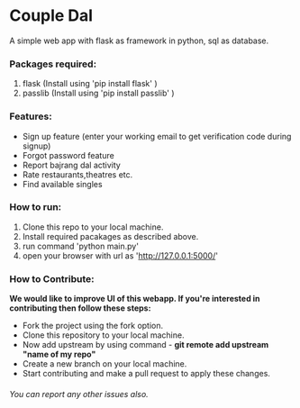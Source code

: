 # Couple Dal
A simple web app with flask as framework in python, sql as database.

### Packages required:
1. flask (Install using 'pip install flask' )
2. passlib (Install using 'pip install passlib' )

### Features:
* Sign up feature (enter your working email to get verification code during signup)
* Forgot password feature
* Report bajrang dal activity
* Rate restaurants,theatres etc.
* Find available singles

### How to run:
1. Clone this repo to your local machine.
2. Install required pacakages as described above.
3. run command 'python main.py'
4. open your browser with url as 'http://127.0.0.1:5000/'

### How to Contribute:
**We would like to improve UI of this webapp. If you're interested in contributing then follow these steps:**

* Fork the project using the fork option.
* Clone this repository to your local machine.
* Now add upstream by using command - **git remote add upstream "name of my repo"**
* Create a new branch on your local machine.
* Start contributing and make a pull request to apply these changes.


###### You can report any other issues also.
